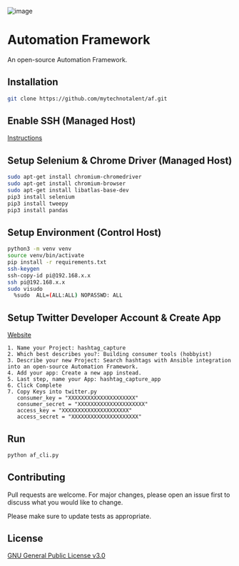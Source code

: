 ![image](https://github.com/mytechnotalent/Automation-Framework/blob/main/Automation%20Framework.png?raw=true)

# Automation Framework
An open-source Automation Framework.

## Installation
```bash
git clone https://github.com/mytechnotalent/af.git
```

## Enable SSH (Managed Host)
[Instructions](https://www.raspberrypi.org/documentation/remote-access/ssh)

## Setup Selenium & Chrome Driver (Managed Host)
```bash
sudo apt-get install chromium-chromedriver
sudo apt-get install chromium-browser
sudo apt-get install libatlas-base-dev
pip3 install selenium
pip3 install tweepy
pip3 install pandas
```

## Setup Environment (Control Host)
```bash
python3 -m venv venv
source venv/bin/activate
pip install -r requirements.txt
ssh-keygen
ssh-copy-id pi@192.168.x.x
ssh pi@192.168.x.x
sudo visudo
  %sudo  ALL=(ALL:ALL) NOPASSWD: ALL
```

## Setup Twitter Developer Account & Create App
[Website](https://developer.twitter.com)
```
1. Name your Project: hashtag_capture
2. Which best describes you?: Building consumer tools (hobbyist)
3. Describe your new Project: Search hashtags with Ansible integration into an open-source Automation Framework.
4. Add your app: Create a new app instead.
5. Last step, name your App: hashtag_capture_app
6. Click Complete
7. Copy Keys into twitter.py
   consumer_key = "XXXXXXXXXXXXXXXXXXXXX"
   consumer_secret = "XXXXXXXXXXXXXXXXXXXXX"
   access_key = "XXXXXXXXXXXXXXXXXXXXX"
   access_secret = "XXXXXXXXXXXXXXXXXXXXX"
```

## Run
```bash
python af_cli.py
```

## Contributing
Pull requests are welcome. For major changes, please open an issue first to discuss what you would like to change.

Please make sure to update tests as appropriate.

## License
[GNU General Public License v3.0](https://www.gnu.org/licenses/gpl-3.0.en.html)
